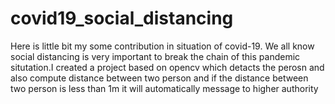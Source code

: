 # covid19_social_distancing
Here is little bit my some contribution in situation of covid-19. We all know social distancing is very important to break the chain
of this pandemic situtation.I created a project based on opencv which detacts the perosn and also compute distance between two person and if the distance between two person is less than 1m it will automatically message to higher authority
